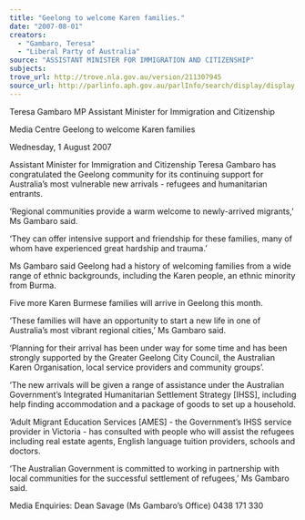 ```yaml
---
title: "Geelong to welcome Karen families."
date: "2007-08-01"
creators:
  - "Gambaro, Teresa"
  - "Liberal Party of Australia"
source: "ASSISTANT MINISTER FOR IMMIGRATION AND CITIZENSHIP"
subjects:
trove_url: http://trove.nla.gov.au/version/211307945
source_url: http://parlinfo.aph.gov.au/parlInfo/search/display/display.w3p;query=Id%3A%22media/pressrel/ZZYN6%22
---
```


 

 Teresa Gambaro MP  Assistant Minister for Immigration and Citizenship 

 

 Media Centre  Geelong to welcome Karen families 

 Wednesday, 1 August 2007 

 Assistant Minister for Immigration and Citizenship Teresa Gambaro has  congratulated the Geelong community for its continuing support for Australia’s  most vulnerable new arrivals - refugees and humanitarian entrants. 

 ‘Regional communities provide a warm welcome to newly-arrived migrants,’  Ms Gambaro said. 

 ‘They can offer intensive support and friendship for these families, many of  whom have experienced great hardship and trauma.’  

 Ms Gambaro said Geelong had a history of welcoming families from a wide  range of ethnic backgrounds, including the Karen people, an ethnic minority  from Burma. 

 Five more Karen Burmese families will arrive in Geelong this month. 

 ‘These families will have an opportunity to start a new life in one of Australia’s  most vibrant regional cities,’ Ms Gambaro said. 

 ‘Planning for their arrival has been under way for some time and has been  strongly supported by the Greater Geelong City Council, the Australian Karen  Organisation, local service providers and community groups’. 

 ‘The new arrivals will be given a range of assistance under the Australian  Government’s Integrated Humanitarian Settlement Strategy [IHSS], including  help finding accommodation and a package of goods to set up a household. 

 ‘Adult Migrant Education Services [AMES] - the Government’s IHSS service  provider in Victoria - has consulted with people who will assist the refugees  including real estate agents, English language tuition providers, schools and  doctors. 

 ‘The Australian Government is committed to working in partnership with local  communities for the successful settlement of refugees,’ Ms Gambaro said.  

 Media Enquiries: Dean Savage (Ms Gambaro’s Office) 0438 171 330 

 

